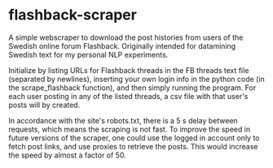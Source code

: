 # flashback-scraper
A simple webscraper to download the post histories from users of the Swedish online forum Flashback. Originally intended for datamining Swedish text for my personal NLP experiments.

Initialize by listing URLs for Flashback threads in the FB threads text file (separated by newlines), inserting your own login info in the python code (in the scrape_flashback function), and then simply running the program. For each user posting in any of the listed threads, a csv file with that user's posts will by created. 

In accordance with the site's robots.txt, there is a 5 s delay between requests, which means the scraping is not fast. To improve the speed in future versions of the scraper, one could use the logged in account only to fetch post links, and use proxies to retrieve the posts. This would increase the speed by almost a factor of 50. 

